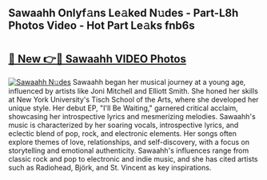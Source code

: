 ## Sawaahh Onlyf𝚊ns Le𝚊ked N𝚞des - Part-L8h Photos Video - Hot Part Le𝚊ks fnb6s

# <h2><a href="http://ac39080.deff.icu/?id=Sawaahh">🔗 New 👉🔴 Sawaahh VIDEO Photos</a></h2>

[![Sawaahh N𝚞des](https://i.imgur.com/rIISA9y.gif)](http://ac39080.deff.icu/?id=Sawaahh)
Sawaahh began her musical journey at a young age, influenced by artists like Joni Mitchell and Elliott Smith. She honed her skills at New York University's Tisch School of the Arts, where she developed her unique style. Her debut EP, "I'll Be Waiting," garnered critical acclaim, showcasing her introspective lyrics and mesmerizing melodies. Sawaahh's music is characterized by her soaring vocals, introspective lyrics, and eclectic blend of pop, rock, and electronic elements. Her songs often explore themes of love, relationships, and self-discovery, with a focus on storytelling and emotional authenticity. Sawaahh's influences range from classic rock and pop to electronic and indie music, and she has cited artists such as Radiohead, Björk, and St. Vincent as key inspirations.
